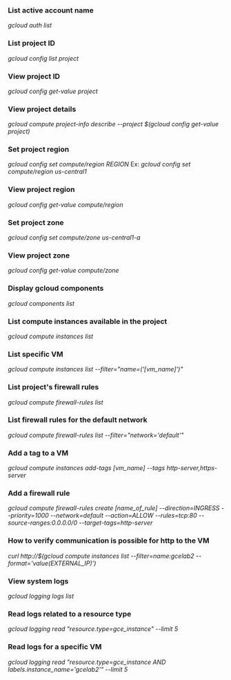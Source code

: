 
### List active account name
*gcloud auth list*

### List project ID
*gcloud config list project*

### View project ID
*gcloud config get-value project*

### View project details
*gcloud compute project-info describe --project $(gcloud config get-value project)*

### Set project region
*gcloud config set compute/region REGION*
Ex: *gcloud config set compute/region us-central1*

### View project region
*gcloud config get-value compute/region*

### Set project zone
*gcloud config set compute/zone us-central1-a*

### View project zone
*gcloud config get-value compute/zone*

### Display gcloud components
*gcloud components list*

### List compute instances available in the project
*gcloud compute instances list*

### List specific VM
*gcloud compute instances list --filter="name=('[vm_name]')"*

### List project's firewall rules
*gcloud compute firewall-rules list*

### List firewall rules for the default network
*gcloud compute firewall-rules list --filter="network='default'"*

### Add a tag to a VM
*gcloud compute instances add-tags [vm_name] --tags http-server,https-server*

### Add a firewall rule
*gcloud compute firewall-rules create [name_of_rule] --direction=INGRESS --priority=1000 --network=default --action=ALLOW --rules=tcp:80 --source-ranges:0.0.0.0/0 --target-tags=http-server*

### How to verify communication is possible for http to the VM
*curl http://$(gcloud compute instances list --filter=name:gcelab2 --format='value(EXTERNAL_IP)')*

### View system logs
*gcloud logging logs list*

### Read logs related to a resource type
*gcloud logging read "resource.type=gce_instance" --limit 5*

### Read logs for a specific VM
*gcloud logging read "resource.type=gce_instance AND labels.instance_name='gcelab2'" --limit 5*
